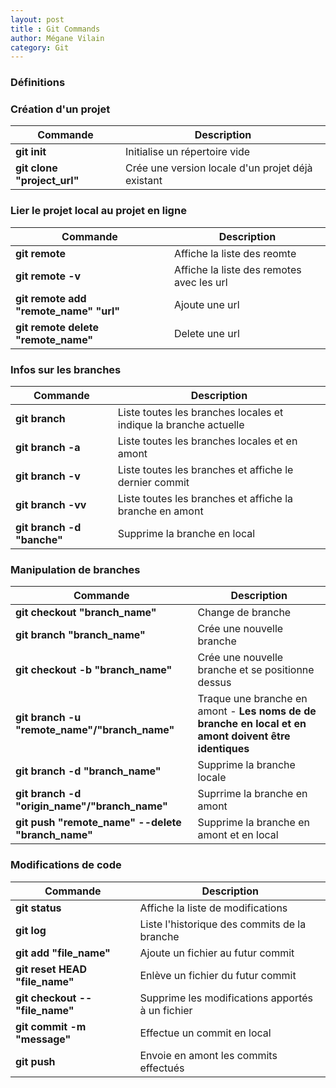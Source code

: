 ```yaml
---
layout: post
title : Git Commands
author: Mégane Vilain
category: Git
---
```


### Définitions

### Création d'un projet

|Commande  | Description |
|---|---|
|**git init**|Initialise un répertoire vide|
|**git clone "project_url"**|Crée une version locale d'un projet déjà existant|

### Lier le projet local au projet en ligne

|Commande  | Description |
|---|---|
|**git remote**|Affiche la liste des reomte|
|**git remote -v**|Affiche la liste des remotes avec les url|
|**git remote add "remote_name" "url"**|Ajoute une url|
|**git remote delete "remote_name"**|Delete une url|


### Infos sur les branches 

|Commande  | Description |
|---|---|
|**git branch**|Liste toutes les branches locales et indique la branche actuelle|
|**git branch -a**|Liste toutes les branches locales et en amont|
|**git branch -v**|Liste toutes les branches et affiche le dernier commit|
|**git branch -vv**|Liste toutes les branches et affiche la branche en amont|
|**git branch -d "banche"**|Supprime la branche en local |


### Manipulation de branches

|Commande  | Description |
|---|---|
|**git checkout "branch_name"**|Change de branche|
|**git branch "branch_name"**|Crée une nouvelle branche|
|**git checkout -b "branch_name"**|Crée une nouvelle branche et se positionne dessus|
|**git branch -u "remote_name"/"branch_name"**|Traque une branche en amont - **Les noms de de branche en local et en amont doivent être identiques**|
|**git branch -d "branch_name"**|Supprime la branche locale|
|**git branch -d "origin_name"/"branch_name"**|Suprrime la branche en amont|
|**git push "remote_name" --delete "branch_name"**|Supprime la branche en amont et en local|

### Modifications de code

|Commande  | Description |
|---|---|
|**git status**|Affiche la liste de modifications|
|**git log**|Liste l'historique des commits de la branche|
|**git add "file_name"**|Ajoute un fichier au futur commit |
|**git reset HEAD "file_name"**|Enlève un fichier du futur commit|
|**git checkout -- "file_name"**|Supprime les modifications apportés à un fichier|
|**git commit -m "message"**|Effectue un commit en local|
|**git push**|Envoie en amont les commits effectués|





